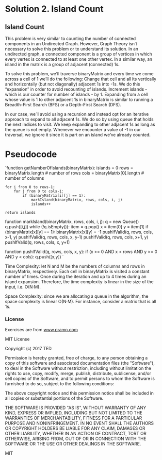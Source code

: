 # Solution 2. Island Count

## Island Count

This problem is very similar to counting the number of connected components in an Undirected Graph. However, Graph Theory isn’t necessary to solve this problem or to understand its solution. In an undirected graph, a connected component is a group of vertices in which every vertex is connected to at least one other vertex. In a similar way, an island in the matrix is a group of adjacent (connected) 1s.

To solve this problem, we’ll traverse binaryMatrix and every time we come across a cell of 1 we’ll do the following: Change that cell and all its vertically and horizontally (but not diagonally) adjacent 1s into -1s. We do this “expansion” in order to avoid recounting of islands. Increment islands - which is our counter for number of islands - by 1. Expanding from a cell whose value is 1 to other adjacent 1s in binaryMatrix is similar to running a Breadth-First Search (BFS) or a Depth-First Search (DFS).

In our case, we’ll avoid using a recursion and instead opt for an iterative approach to expand to all adjacent 1s. We do so by using queue that holds the next indices to visit. We keep expanding to other adjacent 1s as long as the queue is not empty. Whenever we encounter a value of -1 in our traversal, we ignore it since it is part on an island we’ve already counted.


# Pseudocode

`function getNumberOfIslands(binaryMatrix):
    islands = 0
    rows = binaryMatrix.length # number of rows
    cols = binaryMatrix[0].length # number of columns

    for i from 0 to rows-1:
        for j from 0 to cols-1:
            if (binaryMatrix[i][j] == 1):
                markIsland(binaryMatrix, rows, cols, i, j)
                islands++
                
    return islands


function markIsland(binaryMatrix, rows, cols, i, j):
    q = new Queue()
    q.push([i,j])
    while (!q.isEmpty()):
        item = q.pop()
        x = item[0]
        y = item[1]
        if (binaryMatrix[x][y] == 1):
            binaryMatrix[x][y] = -1
            pushIfValid(q, rows, cols, x-1, y)
            pushIfValid(q, rows, cols, x, y-1)
            pushIfValid(q, rows, cols, x+1, y)
            pushIfValid(q, rows, cols, x, y+1)


function pushIfValid(q, rows, cols, x, y):
    if (x >= 0 AND x < rows AND y >= 0 AND y < cols):
        q.push([x,y])
`


Time Complexity: let N and M be the numbers of columns and rows in binaryMatrix, respectively. Each cell in binaryMatrix is visited a constant number of times. Once during the iteration and up to 4 times during an island expansion. Therefore, the time complexity is linear in the size of the input, i.e. O(N⋅M).

Space Complexity: since we are allocating a queue in the algorithm, the space complexity is linear O(N⋅M). For instance, consider a matrix that is all 1s.


### License

Exercises are from www.pramp.com

MIT License

Copyright (c) 2017 TED

Permission is hereby granted, free of charge, to any person obtaining a copy
of this software and associated documentation files (the "Software"), to deal
in the Software without restriction, including without limitation the rights
to use, copy, modify, merge, publish, distribute, sublicense, and/or sell
copies of the Software, and to permit persons to whom the Software is
furnished to do so, subject to the following conditions:

The above copyright notice and this permission notice shall be included in all
copies or substantial portions of the Software.

THE SOFTWARE IS PROVIDED "AS IS", WITHOUT WARRANTY OF ANY KIND, EXPRESS OR
IMPLIED, INCLUDING BUT NOT LIMITED TO THE WARRANTIES OF MERCHANTABILITY,
FITNESS FOR A PARTICULAR PURPOSE AND NONINFRINGEMENT. IN NO EVENT SHALL THE
AUTHORS OR COPYRIGHT HOLDERS BE LIABLE FOR ANY CLAIM, DAMAGES OR OTHER
LIABILITY, WHETHER IN AN ACTION OF CONTRACT, TORT OR OTHERWISE, ARISING FROM,
OUT OF OR IN CONNECTION WITH THE SOFTWARE OR THE USE OR OTHER DEALINGS IN THE
SOFTWARE.

MIT
